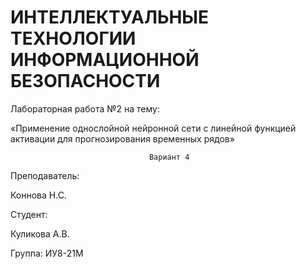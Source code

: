 # ИНТЕЛЛЕКТУАЛЬНЫЕ ТЕХНОЛОГИИ ИНФОРМАЦИОННОЙ БЕЗОПАСНОСТИ


Лабораторная работа №2 на тему:

«Применение однослойной нейронной сети с линейной функцией активации для прогнозирования временных рядов»
                                      
                                   Вариант 4








Преподаватель:

Коннова Н.С.

Студент:

Куликова А.В.

Группа:
ИУ8-21М 

